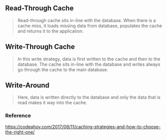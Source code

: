 
## Read-Through Cache

> Read-through cache sits in-line with the database. When there is a cache miss, it loads missing data from database, populates the cache and returns it to the application.


## Write-Through Cache
> In this write strategy, data is first written to the cache and then to the database. The cache sits in-line with the database and writes always go through the cache to the main database.


## Write-Around
> Here, data is written directly to the database and only the data that is read makes it way into the cache.



### Reference
https://codeahoy.com/2017/08/11/caching-strategies-and-how-to-choose-the-right-one/
